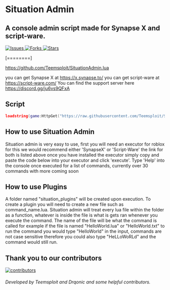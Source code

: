 # Situation Admin  
## A console admin script made for Synapse X and script-ware.
<a href="https://github.com/Teemsploit/SituationAdmin.lua/issues">
<img src="https://img.shields.io/github/issues/Teemsploit/SituationAdmin.lua" alt="Issues">
</a>

<a href="https://github.com/Teemsploit/SituationAdmin.lua/fork">
<img src="https://img.shields.io/github/forks/Teemsploit/SituationAdmin.lua" alt="Forks">
</a>

<a href="https://github.com/Teemsploit/SituationAdmin.lua/stargazers">
<img src="https://img.shields.io/github/stars/Teemsploit/SituationAdmin.lua" alt="Stars">
</a>
<!--more-->

[========]


https://github.com/Teemsploit/SituationAdmin.lua
<!--more-->
you can get Synapse X at https://x.synapse.to/
you can get script-ware at https://script-ware.com/
You can find the support server here https://discord.gg/ju6vs9QFxA
## Script
```lua
loadstring(game:HttpGet("https://raw.githubusercontent.com/Teemsploit/SituationAdmin.lua/main/admin.lua"))()
```
## How to use Situation Admin
Situation admin is very easy to use, first you will need an executor for roblox for this we would recommend either 'SynapseX' or 'Script-Ware' the link for both is listed above once you have installed the executor simply copy and paste the code below into your executor and click 'execute'.
Type 'Help' into the console once executed for a list of commands, currently over 30 commands with more coming soon
## How to use Plugins
A folder named "situation_plugins" will be created upon execution.
To create a plugin you will need to create a new file such as command_name.lua.
Situation admin will treat every lua file within the folder as a function, whatever is inside the file is what is gets ran whenever you execute the command.
The name of the file will be what the command is called for example if the file is named "HelloWorld.lua" or "HelloWorld.txt" to run the command you would type "HelloWorld" in the input, commands are not case sensitive therefore you could also type "HeLLoWoRLd" and the command would still run.

## Thank you to our contributors
[![contributors](https://contributors-img.web.app/image?repo=Teemsploit/SituationAdmin.lua)](https://github.com/Teemsploit/SituationAdmin.lua/graphs/contributors)
###### Developed by Teemsploit and Drqonic and some helpful contributors.
